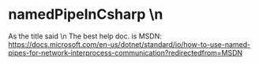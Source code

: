 # namedPipeInCsharp \n
As the title said \n
The best help doc. is MSDN:
https://docs.microsoft.com/en-us/dotnet/standard/io/how-to-use-named-pipes-for-network-interprocess-communication?redirectedfrom=MSDN
